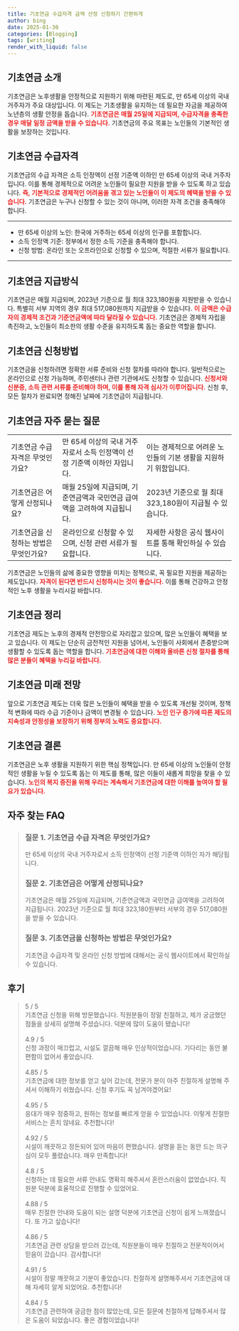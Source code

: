 ```yaml
---
title: 기초연금 수급자격 금액 산정 신청하기 간편하게
author: bing
date: 2025-01-30
categories: [Blogging]
tags: [writing]
render_with_liquid: false
---
```



<h2 id='기초연금_소개'>기초연금 소개</h2>

<p>기초연금은 노후생활을 안정적으로 지원하기 위해 마련된 제도로, 만 65세 이상의 국내 거주자가 주요 대상입니다. 이 제도는 기초생활을 유지하는 데 필요한 자금을 제공하여 노년층의 생활 안정을 돕습니다. <b><span style="color: #ee2323;">기초연금은 매월 25일에 지급되며, 수급자격을 충족한 경우 매달 일정 금액을 받을 수 있습니다.</span></b> 기초연금의 주요 목표는 노인들의 기본적인 생활을 보장하는 것입니다.</p>

<h2 id='기초연금_수급자격'>기초연금 수급자격</h2>

<p>기초연금의 수급 자격은 소득 인정액이 선정 기준액 이하인 만 65세 이상의 국내 거주자입니다. 이를 통해 경제적으로 어려운 노인들이 필요한 지원을 받을 수 있도록 하고 있습니다. <b><span style="color: #ee2323;">즉, 기본적으로 경제적인 어려움을 겪고 있는 노인들이 이 제도의 혜택을 받을 수 있습니다.</span></b> 기초연금은 누구나 신청할 수 있는 것이 아니며, 이러한 자격 조건을 충족해야 합니다.</p>

<hr />

<ul>
    <li>만 65세 이상의 노인: 한국에 거주하는 65세 이상의 인구를 포함합니다.</li>
    <li>소득 인정액 기준: 정부에서 정한 소득 기준을 충족해야 합니다.</li>
    <li>신청 방법: 온라인 또는 오프라인으로 신청할 수 있으며, 적절한 서류가 필요합니다.</li>
</ul>

<hr />

<h2 id='기초연금_지급방식'>기초연금 지급방식</h2>

<p>기초연금은 매월 지급되며, 2023년 기준으로 월 최대 323,180원을 지원받을 수 있습니다. 특별히 서부 지역의 경우 최대 517,080원까지 지급받을 수 있습니다. <b><span style="color: #ee2323;">이 금액은 수급자의 경제적 조건과 기준연금액에 따라 달라질 수 있습니다.</span></b> 기초연금은 경제적 자립을 촉진하고, 노인들이 최소한의 생활 수준을 유지하도록 돕는 중요한 역할을 합니다.</p>

<h2 id='기초연금_신청방법'>기초연금 신청방법</h2>

<p>기초연금을 신청하려면 정확한 서류 준비와 신청 절차를 따라야 합니다. 일반적으로는 온라인으로 신청 가능하며, 주민센터나 관련 기관에서도 신청할 수 있습니다. <b><span style="color: #ee2323;">신청서와 신분증, 소득 관련 서류를 준비해야 하며, 이를 통해 자격 심사가 이루어집니다.</span></b> 신청 후, 모든 절차가 완료되면 정해진 날짜에 기초연금이 지급됩니다.</p>

<h2 id='기초연금_자주_묻는_질문'>기초연금 자주 묻는 질문</h2>

<table>
    <tr>
        <td>기초연금 수급 자격은 무엇인가요?</td>
        <td>만 65세 이상의 국내 거주자로서 소득 인정액이 선정 기준액 이하인 자입니다.</td>
        <td>이는 경제적으로 어려운 노인들의 기본 생활을 지원하기 위함입니다.</td>
    </tr>
    <tr>
        <td>기초연금은 어떻게 산정되나요?</td>
        <td>매월 25일에 지급되며, 기준연금액과 국민연금 급여액을 고려하여 지급됩니다.</td>
        <td>2023년 기준으로 월 최대 323,180원이 지급될 수 있습니다.</td>
    </tr>
    <tr>
        <td>기초연금을 신청하는 방법은 무엇인가요?</td>
        <td>온라인으로 신청할 수 있으며, 신청 관련 서류가 필요합니다.</td>
        <td>자세한 사항은 공식 웹사이트를 통해 확인하실 수 있습니다.</td>
    </tr>
</table>

<p>기초연금은 노인들의 삶에 중요한 영향을 미치는 정책으로, 꼭 필요한 지원을 제공하는 제도입니다. <b><span style="color: #ee2323;">자격이 된다면 반드시 신청하시는 것이 좋습니다.</span></b> 이를 통해 건강하고 안정적인 노후 생활을 누리시길 바랍니다.</p>

<h2 id='기초연금_정리'>기초연금 정리</h2>

<p>기초연금 제도는 노후의 경제적 안전망으로 자리잡고 있으며, 많은 노인들이 혜택을 보고 있습니다. 이 제도는 단순히 금전적인 지원을 넘어서, 노인들이 사회에서 존중받으며 생활할 수 있도록 돕는 역할을 합니다. <b><span style="color: #ee2323;">기초연금에 대한 이해와 올바른 신청 절차를 통해 많은 분들이 혜택을 누리길 바랍니다.</span></b></p>

<h2 id='기초연금_미래'>기초연금 미래 전망</h2>

<p>앞으로 기초연금 제도는 더욱 많은 노인들이 혜택을 받을 수 있도록 개선될 것이며, 정책적 변화에 따라 수급 기준이나 금액이 변경될 수 있습니다. <b><span style="color: #ee2323;">노인 인구 증가에 따른 제도의 지속성과 안정성을 보장하기 위해 정부의 노력도 중요합니다.</span></b></p>

<h2 id='기초연금_결론'>기초연금 결론</h2>

<p>기초연금은 노후 생활을 지원하기 위한 핵심 정책입니다. 만 65세 이상의 노인들이 안정적인 생활을 누릴 수 있도록 돕는 이 제도를 통해, 많은 이들이 새롭게 희망을 찾을 수 있습니다. <b><span style="color: #ee2323;">노인의 복지 증진을 위해 우리는 계속해서 기초연금에 대한 이해를 높여야 할 필요가 있습니다.</span></b></p>


<h2 id='자주_찾는_FAQ'>자주 찾는 FAQ</h2>
<div itemscope="" itemtype="https://schema.org/FAQPage"> 
<blockquote> 
<div itemscope="" itemprop="mainEntity" itemtype="https://schema.org/Question"> 
<h3 itemprop="name">질문 1. 기초연금 수급 자격은 무엇인가요?</h3> 
<div itemscope="" itemprop="acceptedAnswer" itemtype="https://schema.org/Answer"> 
<span itemprop="text"> 
<p>만 65세 이상의 국내 거주자로서 소득 인정액이 선정 기준액 이하인 자가 해당됩니다.</p> 
</span> 
</div> 
</div> 

<div itemscope="" itemprop="mainEntity" itemtype="https://schema.org/Question"> 
<h3 itemprop="name">질문 2. 기초연금은 어떻게 산정되나요?</h3> 
<div itemscope="" itemprop="acceptedAnswer" itemtype="https://schema.org/Answer"> 
<span itemprop="text"> 
<p>기초연금은 매월 25일에 지급되며, 기준연금액과 국민연금 급여액을 고려하여 지급됩니다. 2023년 기준으로 월 최대 323,180원부터 서부의 경우 517,080원을 받을 수 있습니다.</p> 
</span> 
</div> 
</div> 

<div itemscope="" itemprop="mainEntity" itemtype="https://schema.org/Question"> 
<h3 itemprop="name">질문 3. 기초연금을 신청하는 방법은 무엇인가요?</h3> 
<div itemscope="" itemprop="acceptedAnswer" itemtype="https://schema.org/Answer"> 
<span itemprop="text"> 
<p>기초연금 수급자격 및 온라인 신청 방법에 대해서는 공식 웹사이트에서 확인하실 수 있습니다.</p> 
</span> 
</div> 
</div> 
</blockquote> 
</div>
<h2 id='후기'>후기</h2>
<div itemscope itemtype="https://schema.org/Product">
  <blockquote>
  <div itemprop="review" itemscope itemtype="https://schema.org/Review">
      <div itemprop="reviewRating" itemscope itemtype="https://schema.org/Rating"> <span itemprop="ratingValue">5</span> / <span itemprop="bestRating">5</span> </div>
      <span itemprop="reviewBody">기초연금 신청을 위해 방문했습니다. 직원분들이 정말 친절하고, 제가 궁금했던 점들을 상세히 설명해 주셨습니다. 덕분에 많이 도움이 됐습니다!</span>
  </div>
  <br>
  <div itemprop="review" itemscope itemtype="https://schema.org/Review">
      <div itemprop="reviewRating" itemscope itemtype="https://schema.org/Rating"> <span itemprop="ratingValue">4.9</span> / <span itemprop="bestRating">5</span> </div>
      <span itemprop="reviewBody">신청 과정이 매끄럽고, 시설도 깔끔해 매우 인상적이었습니다. 기다리는 동안 불편함이 없어서 좋았습니다.</span>
  </div>
  <br>
  <div itemprop="review" itemscope itemtype="https://schema.org/Review">
      <div itemprop="reviewRating" itemscope itemtype="https://schema.org/Rating"> <span itemprop="ratingValue">4.85</span> / <span itemprop="bestRating">5</span> </div>
      <span itemprop="reviewBody">기초연금에 대한 정보를 얻고 싶어 갔는데, 전문가 분이 아주 친절하게 설명해 주셔서 이해하기 쉬웠습니다. 신청 후기도 꼭 남겨야겠어요!</span>
  </div>
  <br>
  <div itemprop="review" itemscope itemtype="https://schema.org/Review">
      <div itemprop="reviewRating" itemscope itemtype="https://schema.org/Rating"> <span itemprop="ratingValue">4.95</span> / <span itemprop="bestRating">5</span> </div>
      <span itemprop="reviewBody">응대가 매우 정중하고, 원하는 정보를 빠르게 얻을 수 있었습니다. 이렇게 친절한 서비스는 흔치 않네요. 추천합니다!</span>
  </div>
  <br>
  <div itemprop="review" itemscope itemtype="https://schema.org/Review">
      <div itemprop="reviewRating" itemscope itemtype="https://schema.org/Rating"> <span itemprop="ratingValue">4.92</span> / <span itemprop="bestRating">5</span> </div>
      <span itemprop="reviewBody">시설이 깨끗하고 정돈되어 있어 마음이 편했습니다. 설명을 듣는 동안 드는 의구심이 모두 풀렸습니다. 매우 만족합니다!</span>
  </div>
  <br>
  <div itemprop="review" itemscope itemtype="https://schema.org/Review">
      <div itemprop="reviewRating" itemscope itemtype="https://schema.org/Rating"> <span itemprop="ratingValue">4.8</span> / <span itemprop="bestRating">5</span> </div>
      <span itemprop="reviewBody">신청하는 데 필요한 서류 안내도 명확히 해주셔서 혼란스러움이 없었습니다. 직원분 덕분에 효율적으로 진행할 수 있었어요.</span>
  </div>
  <br>
  <div itemprop="review" itemscope itemtype="https://schema.org/Review">
      <div itemprop="reviewRating" itemscope itemtype="https://schema.org/Rating"> <span itemprop="ratingValue">4.88</span> / <span itemprop="bestRating">5</span> </div>
      <span itemprop="reviewBody">매우 친절한 안내와 도움이 되는 설명 덕분에 기초연금 신청이 쉽게 느껴졌습니다. 또 가고 싶습니다!</span>
  </div>
  <br>
  <div itemprop="review" itemscope itemtype="https://schema.org/Review">
      <div itemprop="reviewRating" itemscope itemtype="https://schema.org/Rating"> <span itemprop="ratingValue">4.86</span> / <span itemprop="bestRating">5</span> </div>
      <span itemprop="reviewBody">기초연금 관련 상담을 받으러 갔는데, 직원분들이 매우 친절하고 전문적이어서 믿음이 갔습니다. 감사합니다!</span>
  </div>
  <br>
  <div itemprop="review" itemscope itemtype="https://schema.org/Review">
      <div itemprop="reviewRating" itemscope itemtype="https://schema.org/Rating"> <span itemprop="ratingValue">4.91</span> / <span itemprop="bestRating">5</span> </div>
      <span itemprop="reviewBody">시설이 정말 깨끗하고 기분이 좋았습니다. 친절하게 설명해주셔서 기초연금에 대해 자세히 알게 되었어요. 추천합니다!</span>
  </div>
  <br>
  <div itemprop="review" itemscope itemtype="https://schema.org/Review">
      <div itemprop="reviewRating" itemscope itemtype="https://schema.org/Rating"> <span itemprop="ratingValue">4.84</span> / <span itemprop="bestRating">5</span> </div>
      <span itemprop="reviewBody">기초연금 관련하여 궁금한 점이 많았는데, 모든 질문에 친절하게 답해주셔서 많은 도움이 되었습니다. 좋은 경험이었습니다!</span>
  </div>
  </blockquote>
</div>
